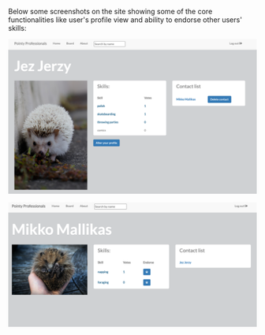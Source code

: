 Below some screenshots on the site showing some of the core functionalities like user's profile view and ability to endorse other users' skills:

 ![User's profile page](documentation/profile_page.png)
 
 ![Landing page](documentation/contact_profile.png)

